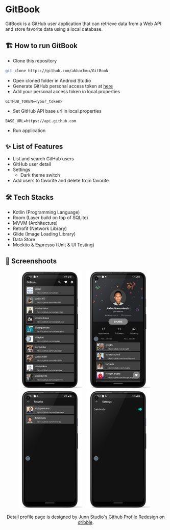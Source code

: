 # GitBook

GitBook is a GitHub user application that can retrieve data from a Web API and store favorite data using a local database.

## 🏗️ How to run GitBook
- Clone this repository
```bash
git clone https://github.com/akbarhmu/GitBook
```
- Open cloned folder in Android Studio
- Generate GitHub personal access token at [here](https://github.com/settings/tokens)
- Add your personal access token in local.properties
```
GITHUB_TOKEN=<your_token>
```
- Set GitHub API base url in local.properties
```
BASE_URL=https://api.github.com
```
- Run application

## ✨ List of Features 
- List and search GitHub users
- GitHub user detail
- Settings
  - Dark theme switch
- Add users to favorite and delete from favorite
  
## 🛠 Tech Stacks
- Kotlin (Programming Language)
- Room (Layer build on top of SQLite)
- MVVM (Architecture)
- Retrofit (Network Library)
- Glide (Image Loading Library)
- Data Store
- Mockito & Espresso (Unit & UI Testing)

## 📸 Screenshoots

<p align="center">
    <img src="screenshots/main.png"
        alt="Home"    
        style="margin-right: 10px;"    
        width="200" />
    <img src="screenshots/detail.png"
        alt="Detail Profile"    
        style="margin-right: 10px;"    
        width="200" />
    <img src="screenshots/favorite.png"
        alt="Favorite"    
        style="margin-right: 10px;"    
        width="200" />
    <img src="screenshots/settings.png"
        alt="Settings"    
        style="margin-right: 10px;"    
        width="200" />
</p>

<p align="center">
Detail profile page is designed by <a href="https://dribbble.com/shots/8088258-Github-Profile-Redesign">Junn Studio's Github Profile Redesign on dribble</a>.
</p>